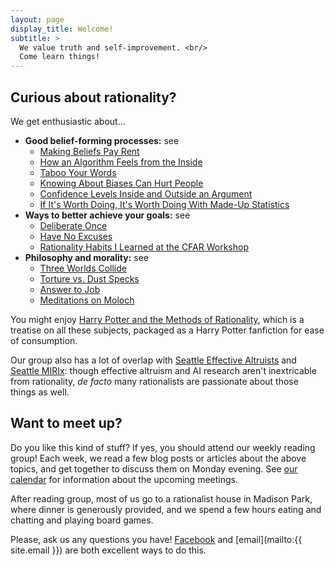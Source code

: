 ```yaml
---
layout: page
display_title: Welcome!
subtitle: >
  We value truth and self-improvement. <br/>
  Come learn things!
---
```


## Curious about rationality?
We get enthusiastic about...

* **Good belief-forming processes:** see
  - [Making Beliefs Pay Rent](http://lesswrong.com/lw/i3/making_beliefs_pay_rent_in_anticipated_experiences/)
  - [How an Algorithm Feels from the Inside](http://lesswrong.com/lw/no/how_an_algorithm_feels_from_inside/)
  - [Taboo Your Words](http://lesswrong.com/lw/nu/taboo_your_words/)
  - [Knowing About Biases Can Hurt People](http://lesswrong.com/lw/he/knowing_about_biases_can_hurt_people/)
  - [Confidence Levels Inside and Outside an Argument](http://lesswrong.com/lw/3be/confidence_levels_inside_and_outside_an_argument/)
  - [If It's Worth Doing, It's Worth Doing With Made-Up Statistics](http://slatestarcodex.com/2013/05/02/if-its-worth-doing-its-worth-doing-with-made-up-statistics/)
* **Ways to better achieve your goals:** see
  - [Deliberate Once](http://mindingourway.com/deliberate-once/)
  - [Have No Excuses](http://mindingourway.com/have-no-excuses/)
  - [Rationality Habits I Learned at the CFAR Workshop](http://lesswrong.com/lw/gxr/rationality_habits_i_learned_at_the_cfar_workshop/)
* **Philosophy and morality:** see
  - [Three Worlds Collide](http://lesswrong.com/lw/y4/three_worlds_collide_08/)
  - [Torture vs. Dust Specks](http://lesswrong.com/lw/kn/torture_vs_dust_specks/)
  - [Answer to Job](http://slatestarcodex.com/2015/03/15/answer-to-job/)
  - [Meditations on Moloch](http://slatestarcodex.com/2014/07/30/meditations-on-moloch/)

You might enjoy [Harry Potter and the Methods of Rationality](http://hpmor.com/chapter/1), which is a treatise on all these subjects, packaged as a Harry Potter fanfiction for ease of consumption.

Our group also has a lot of overlap with
  [Seattle Effective Altruists](https://www.facebook.com/groups/SeattleEffectiveAltruists/)
  and
  [Seattle MIRIx](https://www.facebook.com/groups/SeattleMIRIx/):
  though effective altruism and AI research aren't inextricable from rationality, <em>de facto</em> many rationalists are passionate about those things as well.


## Want to meet up?
Do you like this kind of stuff? If yes, you should attend our weekly reading group! Each week, we read a few blog posts or articles about the above topics, and get together to discuss them on Monday evening. See [our calendar](/calendar) for information about the upcoming meetings.

After reading group, most of us go to a rationalist house in Madison Park, where dinner is generously provided, and we spend a few hours eating and chatting and playing board games.

<!-- Might wanna link to previous reading notes: http://palegreendot.net/ -->
<!-- Might wanna link to MIRIx: https://www.facebook.com/groups/SeattleMIRIx/ -->
<!-- Do we *have* other events? -->

Please, ask us any questions you have! [Facebook](https://www.facebook.com/groups/seattlerationality/) and [email](mailto:{{ site.email }}) are both excellent ways to do this.
